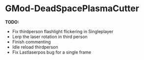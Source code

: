 # GMod-DeadSpacePlasmaCutter
 
**TODO:**
* Fix thirdperson flashlight flickering in Singleplayer
* Lerp the laser rotation in third person
* Finish commenting
* Idle reload thirdperson
* Fix Lastlaserpos bug for a single frame
